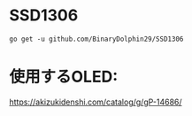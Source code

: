 # SSD1306
```
go get -u github.com/BinaryDolphin29/SSD1306
```
# 使用するOLED:
https://akizukidenshi.com/catalog/g/gP-14686/
